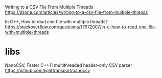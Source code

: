 
Writing to a CSV File From Multiple Threads https://dzone.com/articles/writing-to-a-csv-file-from-multiple-threads

In C++, How to read one file with multiple threads? https://stackoverflow.com/questions/17972007/in-c-how-to-read-one-file-with-multiple-threads

# libs

NanoCSV, Faster C++11 multithreaded header-only CSV parser https://github.com/lighttransport/nanocsv
